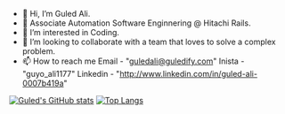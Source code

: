 - 👋 Hi, I’m Guled Ali.
- 🌱 Associate Automation Software Enginnering @ Hitachi Rails.
- 👀 I’m interested in Coding.
- 💞️ I’m looking to collaborate with a team that loves to solve a complex problem.
- 📫 How to reach me Email - "guledali@guledify.com"
                     Inista - "guyo_ali1177"
                     Linkedin - "http://www.linkedin.com/in/guled-ali-0007b419a"

[![Guled's GitHub stats](https://github-readme-stats.vercel.app/api?username=GuYOAli&show_icons=true)](https://github.com/GuYOAli/github-readme-stats)
[![Top Langs](https://github-readme-stats.vercel.app/api/top-langs/?username=GuYOAli&layout=compact)](https://githulp.com/GuYOAli/github-readme-stats)

<!---
GuYOAli/GuYOAli is a ✨ special ✨ repository because its `README.md` (this file) appears on your GitHub profile.
You can click the Preview link to take a look at your changes.
--->
